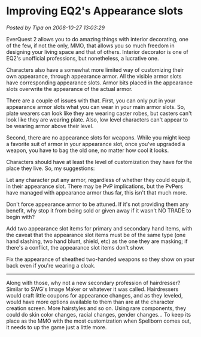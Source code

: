 # Improving EQ2's Appearance slots

*Posted by Tipa on 2008-10-27 13:03:29*

EverQuest 2 allows you to do amazing things with interior decorating, one of the few, if not the only, MMO, that allows you so much freedom in designing your living space and that of others. Interior decorator is one of EQ2's unofficial professions, but nonetheless, a lucrative one.

Characters also have a somewhat more limited way of customizing their own appearance, through appearance armor. All the visible armor slots have corresponding appearance slots. Armor bits placed in the appearance slots overwrite the appearance of the actual armor.

There are a couple of issues with that. First, you can only put in your appearance armor slots what you can wear in your main armor slots. So, plate wearers can look like they are wearing caster robes, but casters can't look like they are wearing plate. Also, low level characters can't appear to be wearing armor above their level.

Second, there are no appearance slots for weapons. While you might keep a favorite suit of armor in your appearance slot, once you've upgraded a weapon, you have to bag the old one, no matter how cool it looks.

Characters should have at least the level of customization they have for the place they live. So, my suggestions:

Let any character put any armor, regardless of whether they could equip it, in their appearance slot. There may be PvP implications, but the PvPers have managed with appearance armor thus far, this isn't that much more.

Don't force appearance armor to be attuned. If it's not providing them any benefit, why stop it from being sold or given away if it wasn't NO TRADE to begin with?

Add two appearance slot items for primary and secondary hand items, with the caveat that the appearance slot items must be of the same type (one hand slashing, two hand blunt, shield, etc) as the one they are masking; if there's a conflict, the appearance slot items don't show.

Fix the appearance of sheathed two-handed weapons so they show on your back even if you're wearing a cloak.

---

Along with those, why not a new secondary profession of hairdresser? Similar to SWG's Image Maker or whatever it was called. Hairdressers would craft little coupons for appearance changes, and as they leveled, would have more options available to them than are at the character creation screen. More hairstyles and so on. Using rare components, they could do skin color changes, racial changes, gender changes... To keep its place as the MMO with the most customization when Spellborn comes out, it needs to up the game just a little more.

